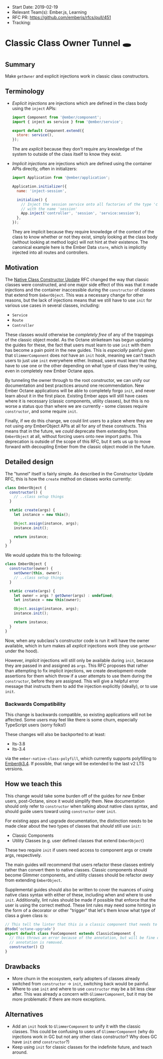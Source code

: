 - Start Date: 2019-02-19
- Relevant Team(s): Ember.js, Learning
- RFC PR: https://github.com/emberjs/rfcs/pull/451
- Tracking:

# Classic Class Owner Tunnel 🕳

## Summary

Make `getOwner` and explicit injections work in classic class constructors.

## Terminology

- _Explicit injections_ are injections which are defined in the class body using
  the `inject` APIs:

  ```js
  import Component from '@ember/component';
  import { inject as service } from '@ember/service';

  export default Component.extend({
    store: service(),
  });
  ```

  The are _explicit_ because they don't require any knowledge of the system to
  outside of the class itself to know they exist.

- _Implicit injections_ are injections which are defined using the container
  APIs directly, often in initializers:

  ```js
  import Application from '@ember/application';

  Application.initializer({
    name: 'inject-session',

    initialize() {
      // Inject the session service onto all factories of the type 'controller'
      // with the name 'session'
      App.inject('controller', 'session', 'service:session');
    },
  });
  ```

  They are implicit because they require knowledge of the context
  of the class to know whether or not they exist, simply looking at the class
  body (without looking at method logic) will not hint at their existence. The
  canonical example here is the Ember Data `store`, which is implicitly injected
  into all routes and controllers.

## Motivation

The [Native Class Constructor Update][1] RFC changed the way that classic
classes were constructed, and one major side effect of this was that it made
injections and the container inaccessible during the `constructor` of classes
that extend from `EmberObject`. This was a necessary change for other reasons,
but the lack of injections means that we still have to use `init` for various
use cases in several classes, including:

[1]: https://github.com/emberjs/rfcs/blob/master/text/0337-native-class-constructor-update.md

- `Service`
- `Route`
- `Controller`

These classes would otherwise be _completely free_ of any of the trappings of
the classic object model. As the Octane striketeam has begun updating the guides
for these, the fact that users must learn to use `init` with them has become a
pain point in the new guides. This is _especially_ painful given that
`GlimmerComponent` does _not_ have an `init` hook, meaning we can't teach users
to just use `init` everywhere either. Instead, users must learn that they have
to use one or the other depending on what type of class they're using, even in
completely new Ember Octane apps.

By tunneling the owner through to the root constructor, we can unify our
documentation and best practices around one recommendation. New Ember Octane
applications will be able to completely forgo `init`, and never learn about it
in the first place. Existing Ember apps will still have cases where it is
necessary (classic components, utility classes), but this is no worse a status
quo than where we are currently - some classes require `constructor`, and some
require `init`.

Finally, if we do this change, we could lint users to a place where they are not
using _any_ EmberObject APIs at all for any of these constructs. This means that
in the future, we _could_ deprecate them extending from `EmberObject` at all,
without forcing users onto new import paths. This deprecation is outside of the
scope of this RFC, but it sets us up to move forward with decoupling Ember from
the classic object model in the future.

## Detailed design

The "tunnel" itself is fairly simple. As described in the Constructor Update
RFC, this is how the `create` method on classes works currently:

```js
class EmberObject {
  constructor() {
    // ..class setup things
  }

  static create(args) {
    let instance = new this();

    Object.assign(instance, args);
    instance.init();

    return instance;
  }
}
```

We would update this to the following:

```js
class EmberObject {
  constructor(owner) {
    setOwner(this, owner);
    // ..class setup things
  }

  static create(args) {
    let owner = args ? getOwner(args) : undefined;
    let instance = new this(owner);

    Object.assign(instance, args);
    instance.init();

    return instance;
  }
}
```

Now, when any subclass's constructor code is run it will have the owner
available, which in turn makes all _explicit_ injections work (they use
`getOwner` under the hood).

However, _implicit_ injections will still only be available during `init`,
because they are passed in and assigned as `args`. This RFC proposes that rather
than attempting to fix implicit injections, we create development-mode
assertions for them which throw if a user attempts to use them during the
`constructor`, before they are assigned. This will give a helpful error message
that instructs them to add the injection explicitly (ideally), or to use `init`.

### Backwards Compatibility

This change is backwards compatible, so existing applications will not be
affected. Some users may feel like there is some churn, especially TypeScript
users (sorry folks!)

These changes will also be backported to at least:

- lts-3.8
- lts-3.4

via the `ember-native-class-polyfill`, which currently supports polyfilling to
Ember@3.4. If possible, that range will be extended to the last v2 LTS versions.

## How we teach this

This change would take some burden off of the guides for _new_ Ember users,
post-Octane, since it would simplify them. New documentation should only refer
to `constructor` when talking about native class syntax, and should guide users
toward using `constructor` over `init`.

For existing apps and upgrade documentation, the distinction needs to be made
clear about the two types of classes that _should_ still use `init`:

- Classic Components
- Utility Classes (e.g. user defined classes that extend `EmberObject`)

These two require `init` if users need access to component args or create args,
respectively.

The main guides will recommend that users refactor these classes entirely rather
than convert them to native classes. Classic components should become Glimmer
components, and utility classes should be refactor _away_ from extending
`EmberObject`.

Supplemental guides should also be written to cover the nuances of using native
class syntax with either of these, including when and where to use `init`.
Additionally, lint rules should be made if possible that enforce that the user
is using the correct method. These lint rules may need some hinting in the form
of a decorator or other "trigger" that let's them know what type of class a
given class is:

```js
// This tell the linter that this is a classic component that needs to be upgraded
@todo('octane-upgrade')
export default class FooComponent extends ClassicComponent {
  // this throws an error because of the annotation, but will be fine once the
  // annotation is removed.
  constructor() {}
}
```

## Drawbacks

- More churn in the ecosystem, early adopters of classes already switched from
  `constructor` -> `init`, switching back would be painful.
- Where to use `init` and where to use `constructor` may be a bit less clear
  after. This was already a concern with `GlimmerComponent`, but it may be more
  problematic if there are more exceptions.

## Alternatives

- Add an `init` hook to `GlimmerComponent` to unify it with the classic classes.
  This could be confusing to users of `GlimmerComponent` (why do injections
  work in GC but not any other class constructor? Why does GC have `init` _and_
  `constructor`?)
- Keep using `init` for classic classes for the indefinite future, and teach
  around.
